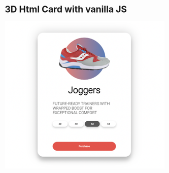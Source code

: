 # 3D Html Card with vanilla JS
![3D Card](https://github.com/MuhammadSaadJamil/Project-Images/blob/master/3d-html-card-1.png?raw=true)